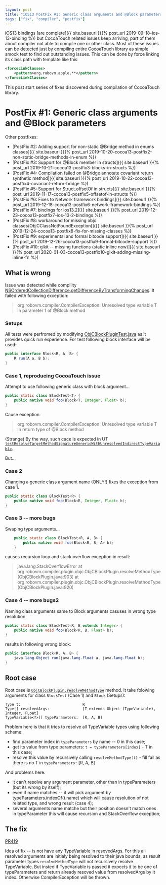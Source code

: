 ```yaml
---
layout: post
title: "iOS13 PostFix #1: Generic class arguments and @Block parameters"
tags: ["fix", "compiler", "postfix"]
---
```

iOS13 bindings [are complete]({{ site.baseurl }}{% post_url 2019-09-18-ios-13-binding %}) but CocoaTouch related issues keep arriving, part of them about compiler not able to compile one or other class.
Most of these issues can be detected just by compiling entire CocoaTouch library as simple smock test to find out outstanding issues. This can be done by force linking its class path with template like this:
```xml
<forceLinkClasses>
    <pattern>org.robovm.apple.**</pattern>
</forceLinkClasses>
```

This post start series of fixes discovered during compilation of CocoaTouch library.
# PostFix #1: Generic class arguments and @Block parameters
Other postfixes:
* [PostFix #2: Adding support for non-static @Bridge method in enums classes]({{ site.baseurl }}{% post_url 2019-10-20-cocoa13-postfix2-non-static-bridge-methods-in-enum %})
* [PostFix #3: Support for @Block member in structs]({{ site.baseurl }}{% post_url 2019-10-21-cocoa13-postfix3-blocks-in-structs %})
* [PostFix #4: Compilation failed on @Bridge annotate covariant return synthetic method]({{ site.baseurl }}{% post_url 2019-10-22-cocoa13-postfix4-covariant-return-bridge %})
* [PostFix #5: Support for Struct.offsetOf in structs]({{ site.baseurl }}{% post_url 2019-11-17-cocoa13-postfix5-offsetof-in-structs %})
* [PostFix #6: Fixes to Network framework bindings]({{ site.baseurl }}{% post_url 2019-12-18-cocoa13-postfix6-network-framework-bindings %})
* [PostFix #7: bindings for ios13.2]({{ site.baseurl }}{% post_url 2019-12-23-cocoa13-postfix7-ios-13-2-bindings %})
* [PostFix #8: workaround for missing objc classes(ObjCClassNotFoundException)]({{ site.baseurl }}{% post_url 2019-12-24-cocoa13-postfix8-fix-for-missing-classes %})
* [PostFix #9: experimental and formal bitcode support]({{ site.baseurl }}{% post_url 2019-12-26-cocoa13-postfix9-formal-bitcode-support %})
* [PostFix #10: glkit -- missing functions (static inline now)]({{ site.baseurl }}{% post_url 2020-01-03-cocoa13-postfix10-glkit-adding-missing-inline-fn %})

<!-- more -->
##  What is wrong
Issue was detected while compility [NSOrderedCollectionDifference.getDifferenceByTransformingChanges](https://github.com/MobiVM/robovm/blob/e48e3adbf9d5c14023c1ec4f4f3e413191dc1245/compiler/cocoatouch/src/main/java/org/robovm/apple/foundation/NSOrderedCollectionDifference.java#L88).
It failed with following exception:
> org.robovm.compiler.CompilerException: Unresolved type variable T in parameter 1 of @Block method

### Setups
All tests were perfromed by modifying [ObjCBlockPluginTest.java](https://github.com/MobiVM/robovm/blob/83e43dfc72213fcde6cb46e996c0dab164ce64b7/compiler/compiler/src/test/java/org/robovm/compiler/plugin/objc/ObjCBlockPluginTest.java) as it provides quick run experience. For test following block interface will be used:
```java
public interface Block<R, A, B> {
    R run(A a, B b);
}
```

### Case 1, reproducing CocoaTouch issue
Attempt to use following generic class with block argument...
```java
public static class BlockTest<T> {
    public native void foo(Block<T, Integer, Float> b);
}
```

Cause exception:
> org.robovm.compiler.CompilerException: Unresolved type variable T in return type of @Block method

(Strange) By the way, such cace is expected in UT [`testResolveTargetMethodSignatureGenericWithUnresolvedIndirectTypeVariable`](https://github.com/MobiVM/robovm/blob/83e43dfc72213fcde6cb46e996c0dab164ce64b7/compiler/compiler/src/test/java/org/robovm/compiler/plugin/objc/ObjCBlockPluginTest.java#L214).

But...

### Case 2
Changing a generic class argument name (ONLY!) fixes the exception from case 1.
```java
public static class BlockTest<R> {
    public native void foo(Block<R, Integer, Float> b);
}
```

### Case 3 -- more bugs
Swaping type arguments...
```java
    public static class BlockTest<R, A, B> {
        public native void foo(Block<R, B, A> b);
    }
```
causes recursion loop and stack overflow exception in result:

>java.lang.StackOverflowError
>  at org.robovm.compiler.plugin.objc.ObjCBlockPlugin.resolveMethodType(ObjCBlockPlugin.java:903)
>  at org.robovm.compiler.plugin.objc.ObjCBlockPlugin.resolveMethodType(ObjCBlockPlugin.java:920)


### Case 4 -- more bugs2
Naming class arguments same to Block arguments casuses in wrong type resolution:
```java
public static class BlockTest<R, B extends Integer> {
    public native void foo(Block<R, B, Float> b);
}
```
results in following wrong block:
```java
public interface Block<R, A, B> {
    java.lang.Object run(java.lang.Float a, java.lang.Float b);
}
```

## Root case
Root case is [`ObjCBlockPlugin.resolveMethodType`](https://github.com/MobiVM/robovm/blob/83e43dfc72213fcde6cb46e996c0dab164ce64b7/compiler/compiler/src/main/java/org/robovm/compiler/plugin/objc/ObjCBlockPlugin.java#L899) method. It take folowing arguments for class `BlockTest` (Case 1) and `Block` (Setups):
```
Type t:                            R
Type[] resolvedArgs:               [T extends Object (TypeVariable), Integer, FLoat]
TypeVariable<?>[] typeParameters:  [R, A, B]
```

Problem here is that it tries to resolve all TypeVariable types using following scheme:
- find parameter index in `typeParameters` by name -- 0 in this case;
- get its value from type parameters: `t = typeParameters[index]` - T in this case;
- resolve this value by recursively calling `resolveMethodType(t)` - fill fail as there is no T in `typeParameters:` [R, A, B]

And problems here:
- it can't resolve any argument parameter, other than in typeParameters (but its wrong by itself);
- even if name matches -- it will pick argument by typeParameters.indexOf(t.name) which will cause resolution of not related type, and wrong result (case 4);
- several arguments name matche but their position doesn't match ones in typeParameter this will cause recursion and StackOverflow exception;

## The fix
[PR419](https://github.com/MobiVM/robovm/pull/419)

Idea of fix -- is not have any TypeVariable in resovedArgs. For this all resolved arguments are initialy being resolved to their java bounds, as result parameter types `resolveMethodType` will not recursively resolve TypeVariable. But insted if TypeVariable is passed it expects it to be one of typeParameters and return already resoved value from resolvedArgs by it index. Otherwise CompilerException will be thrown.

